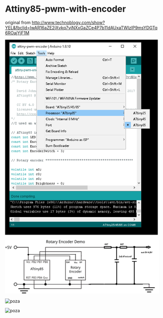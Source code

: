# Attiny85-pwm-with-encoder

original from http://www.technoblogy.com/show?YEL&fbclid=IwAR16aZE2jXvkq7vjNXxGaZCe4P7b11dAUxaTWIzlP9msYDGTq6ROajYjF1M

![poza](https://github.com/vlad-gheorghe/Attiny85-pwm-with-encoder/blob/main/att1.png)

![poza](https://github.com/vlad-gheorghe/Attiny85-pwm-with-encoder/blob/main/rotaryencoder%20(1).png)

![poza](https://github.com/vlad-gheorghe/Attiny85-pwm-with-encoder/blob/main/1616919153097.jpg)

![poza](https://github.com/vlad-gheorghe/Attiny85-pwm-with-encoder/blob/main/1616919136131.jpg)

